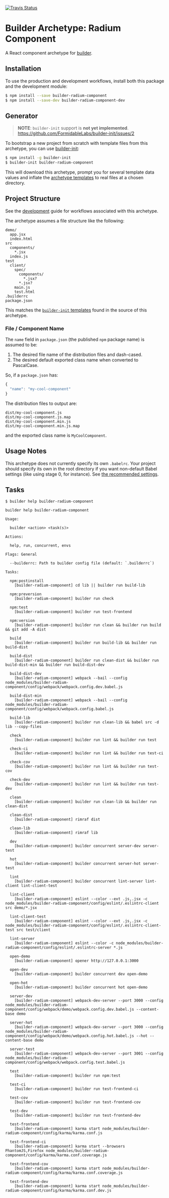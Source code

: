 [![Travis Status][trav_img]][trav_site]

Builder Archetype: Radium Component
==================================

A React component archetype for [builder][].

## Installation

To use the production and development workflows, install both this package
and the development module:

```sh
$ npm install --save builder-radium-component
$ npm install --save-dev builder-radium-component-dev
```

## Generator

> **NOTE**: `builder-init` support is **not yet implemented**.
> https://github.com/FormidableLabs/builder-init/issues/2

To bootstrap a new project from scratch with template files from this
archetype, you can use [builder-init][]:

```sh
$ npm install -g builder-init
$ builder-init builder-radium-component
```

This will download this archetype, prompt you for several template data values
and inflate the [archetype templates](./init) to real files at a chosen
directory.

## Project Structure

See the [development][] guide for workflows associated with this archetype.

The archetype assumes a file structure like the following:

```
demo/
  app.jsx
  index.html
src
  components/
    *.jsx
  index.js
test
  client/
    spec/
      components/
        *.jsx?
      *.jsx?
    main.js
    test.html
.builderrc
package.json
```

This matches the [`builder-init` templates](init) found in the source of this
archetype.

### File / Component Name

The `name` field in `package.json` (the published `npm` package name) is
assumed to be:

1. The desired file name of the distribution files and dash-cased.
2. The desired default exported class name when converted to PascalCase.

So, if a `package.json` has:

```js
{
  "name": "my-cool-component"
}
```

The distribution files to output are:

```
dist/my-cool-component.js
dist/my-cool-component.js.map
dist/my-cool-component.min.js
dist/my-cool-component.min.js.map
```

and the exported class name is `MyCoolComponent`.

## Usage Notes

This archetype does not currently specify its own `.babelrc`. Your project
should specify its own in the root directory if you want non-default Babel
settings (like using stage 0, for instance). See [the recommended
settings](config/babel/.babelrc).

## Tasks

```
$ builder help builder-radium-component

builder help builder-radium-component

Usage:

  builder <action> <task(s)>

Actions:

  help, run, concurrent, envs

Flags: General

  --builderrc: Path to builder config file (default: `.builderrc`)

Tasks:

  npm:postinstall
    [builder-radium-component] cd lib || builder run build-lib

  npm:preversion
    [builder-radium-component] builder run check

  npm:test
    [builder-radium-component] builder run test-frontend

  npm:version
    [builder-radium-component] builder run clean && builder run build && git add -A dist

  build
    [builder-radium-component] builder run build-lib && builder run build-dist

  build-dist
    [builder-radium-component] builder run clean-dist && builder run build-dist-min && builder run build-dist-dev

  build-dist-dev
    [builder-radium-component] webpack --bail --config node_modules/builder-radium-component/config/webpack/webpack.config.dev.babel.js

  build-dist-min
    [builder-radium-component] webpack --bail --config node_modules/builder-radium-component/config/webpack/webpack.config.babel.js

  build-lib
    [builder-radium-component] builder run clean-lib && babel src -d lib --copy-files

  check
    [builder-radium-component] builder run lint && builder run test

  check-ci
    [builder-radium-component] builder run lint && builder run test-ci

  check-cov
    [builder-radium-component] builder run lint && builder run test-cov

  check-dev
    [builder-radium-component] builder run lint && builder run test-dev

  clean
    [builder-radium-component] builder run clean-lib && builder run clean-dist

  clean-dist
    [builder-radium-component] rimraf dist

  clean-lib
    [builder-radium-component] rimraf lib

  dev
    [builder-radium-component] builder concurrent server-dev server-test

  hot
    [builder-radium-component] builder concurrent server-hot server-test

  lint
    [builder-radium-component] builder concurrent lint-server lint-client lint-client-test

  lint-client
    [builder-radium-component] eslint --color --ext .js,.jsx -c node_modules/builder-radium-component/config/eslint/.eslintrc-client src demo/*.jsx

  lint-client-test
    [builder-radium-component] eslint --color --ext .js,.jsx -c node_modules/builder-radium-component/config/eslint/.eslintrc-client-test src test/client

  lint-server
    [builder-radium-component] eslint --color -c node_modules/builder-radium-component/config/eslint/.eslintrc-server *.js

  open-demo
    [builder-radium-component] opener http://127.0.0.1:3000

  open-dev
    [builder-radium-component] builder concurrent dev open-demo

  open-hot
    [builder-radium-component] builder concurrent hot open-demo

  server-dev
    [builder-radium-component] webpack-dev-server --port 3000 --config node_modules/builder-radium-component/config/webpack/demo/webpack.config.dev.babel.js --content-base demo

  server-hot
    [builder-radium-component] webpack-dev-server --port 3000 --config node_modules/builder-radium-component/config/webpack/demo/webpack.config.hot.babel.js --hot --content-base demo

  server-test
    [builder-radium-component] webpack-dev-server --port 3001 --config node_modules/builder-radium-component/config/webpack/webpack.config.test.babel.js

  test
    [builder-radium-component] builder run npm:test

  test-ci
    [builder-radium-component] builder run test-frontend-ci

  test-cov
    [builder-radium-component] builder run test-frontend-cov

  test-dev
    [builder-radium-component] builder run test-frontend-dev

  test-frontend
    [builder-radium-component] karma start node_modules/builder-radium-component/config/karma/karma.conf.js

  test-frontend-ci
    [builder-radium-component] karma start --browsers PhantomJS,Firefox node_modules/builder-radium-component/config/karma/karma.conf.coverage.js

  test-frontend-cov
    [builder-radium-component] karma start node_modules/builder-radium-component/config/karma/karma.conf.coverage.js

  test-frontend-dev
    [builder-radium-component] karma start node_modules/builder-radium-component/config/karma/karma.conf.dev.js
```

[builder]: https://github.com/FormidableLabs/builder
[builder-init]: https://github.com/FormidableLabs/builder-init
[development]: ./DEVELOPMENT.md
[trav_img]: https://api.travis-ci.org/FormidableLabs/builder-radium-component.svg
[trav_site]: https://travis-ci.org/FormidableLabs/builder-radium-component
